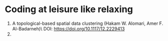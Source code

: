 # Coding at leisure like relaxing
1. A topological-based spatial data clustering (Hakam W. Alomari, Amer F. Al-Badarneh)\\
DOI: https://doi.org/10.1117/12.2229413
2. 
